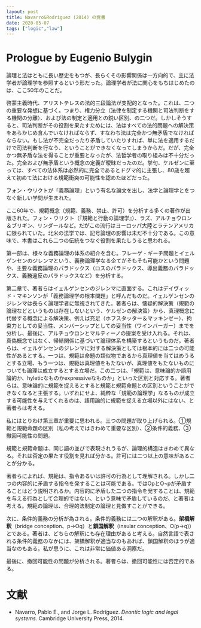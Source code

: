 ```yaml
---
layout: post
title: Navarro&Rodríguez (2014) の覚書
date: 2020-05-07
tags: ["logic","law"]
---
```


# Prologue by Eugenio Bulygin
論理と法はともに長い歴史をもつが、長らくその影響関係は一方向的で、主に法学者が論理学を参照するという形だった。論理学者が法に関心をもちはじめたのは、ここ50年のことだ。

啓蒙主義時代、アリストテレスの法的三段論法が支配的となった。これは、二つの重要な発想に基づく。つまり、権力分立（法律を制定する機関と司法判断をする機関の分離）、および法の制定と適用との鋭い区別、の二つだ。しかしそうすると、司法判断がその役割を果たすためには、法はすべての法的問題への解決策をあらかじめ含んでいなければならず、すなわち法は完全かつ無矛盾でなければならない。もし法が不完全だったり矛盾していたりすれば、単に法を適用するだけで司法判断を行なう、ということができなくなってしまうからだ。だが、完全かつ無矛盾な法を得ることが重要となったが、法哲学者の取り組みは不十分だった。完全および無矛盾という概念の定義が曖昧だったのだ。挙句、ケルゼンに至っては、すべての法体系は必然的に完全であるとドグマ的に主張し、80歳を超えて初めて法における規範衝突の可能性を認めたほどだった。

フォン・ウリクトが「義務論理」という有名な論文を出し、法学と論理学とをつなぐ新しい学問が生まれた。

ここ60年で、規範概念（規範、義務、禁止、許可）を分析する多くの著作が出版された。フォン・ウリクト（『規範と行動の論理学』）、ラズ、アルチョウロン＆ブリギン、リンダールなど。だがこの流行はヨーロッパ大陸とラテンアメリカに限られていた。北米の法学では、記号論理の影響は未だ不十分である。この意味で、本書はこれら二つの伝統をつなぐ役割を果たしうると思われる。

第一部は、様々な義務論理の体系の紹介を含む。フレーゲ・ギーチ問題とイェルゲンセンのジレンマという、義務論理学なる企てがそもそも可能かという問題や、主要な義務論理のパラドックス（ロスのパラドックス、導出義務のパラドックス、義務違反のパラドックスなど）を分析する。

第二章で、著者らはイェルゲンセンのジレンマに直面する。これはデイヴィッド・マキンソンが「義務論理学の根本問題」と呼んだものだ。イェルゲンセンのジレンマは長らく論理学者に無視されてきた。著者らは、懐疑的解決策（規範の論理などというものは存在しないという、ケルゼンの解決策）から、真理概念に代替する概念による解決策、例えば充足（ホフスタッター＆マッキンゼー）、拘束力としての妥当性、メンバーシップとしての妥当性（ワインバーガー）までを分析し、最後に、アルチョウロンとマルティーノの提案を受け入れる。それは、真偽概念ではなく、帰結関係に基づいて論理体系を構築するというものだ。著者らは、イェルゲンセンのジレンマに対する解決策としては根本的には二つの可能性があるとする。一つは、規範は命題の類似物であるから真理値を当てはめうるとする立場、もう一つは、規範は真理値をもたないが、真理値をもたないものについても論理は成立するとする立場だ。この二つは、「規範は、意味論的か語用論的か、hyleticなものかexpressiveなものか」といった区別と対応する。著者らは、意味論的に規範を捉えるとすると規範と規範命題との区別ということができなくなると主張する。いずれにせよ、純粋な「規範の論理学」なるものが成立する可能性を与えてくれるのは、語用論的に規範を捉える立場以外にはない、と著者らは考える。

私にはとりわけ第三章が重要に思われる。三つの問題が取り上げられる。①規範と規範命題の区別（私の考えではきわめて重要な区別）、②条件的義務、③撤回可能性の問題。

規範と規範命題は、同じ語の並びで表現されうるが、論理的構造はきわめて異なる。それは否定の果たす役割を見れば分かる。許可には二つ以上の意味があることが分かる。

著者らによれば、規範は、指令あるいは許可の行為として理解される。しかし二つの内容的に矛盾する指令を発することは可能である。ではOpとO¬pが矛盾することはどう説明されるか。内容的に矛盾した二つの指令を発することは、規範を与える行為として合理的ではない、という意味で矛盾しているのだ、と著者は考える。規範の論理は、合理的法制定の論理と見做すことができる。

次に、条件的義務の分析が為される。条件的義務には二つの解釈がある。**架橋解釈**（bridge conception、p→Oq）と**鎖国解釈**（insular conception、O(p→q)）とである。著者は、どちらの解釈にも存在理由があると考える。自然言語で表される条件的義務のなかには、架橋解釈が適当なのもあれば、鎖国解釈のほうが適当なのもある。私が思うに、これは非常に価値ある洞察だ。

最後に、撤回可能性の問題が分析される。著者らは、撤回可能性には否定的である。

# 文献
- Navarro, Pablo E., and Jorge L. Rodríguez. *Deontic logic and legal systems*. Cambridge University Press, 2014.
